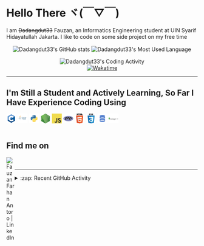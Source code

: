 # Hello There ヾ(￣▽￣)
I am ~~Dadangdut33~~ Fauzan, an Informatics Engineering student at UIN Syarif Hidayatullah Jakarta. I like to code on some side project on my
free time<br>

<p align="center">
    <img align="center" width="501px" src="https://github-readme-stats.vercel.app/api?username=Dadangdut33&show_icons=true&count_private=true" alt="Dadangdut33's GitHub stats">
    <img align="center" width="209px" src="https://github-readme-stats.vercel.app/api/top-langs/?username=Dadangdut33&langs_count=8" alt="Dadangdut33's Most Used Language">
</p>
<p align="center">
    <img align="center" src="https://github-readme-stats.vercel.app/api/wakatime?username=Dadangdut33" alt="Dadangdut33's Coding Activity"><br>
    <a href="https://wakatime.com/@2c62c33c-4952-4ba2-98b9-e2451599b83a"><img src="https://wakatime.com/badge/user/2c62c33c-4952-4ba2-98b9-e2451599b83a.svg" alt="Wakatime" /></a>
</p>    

---
## I'm Still a Student and Actively Learning, So Far I Have Experience Coding Using
<div align="left">
    <img align="center" alt="C" width="26px"
        src="https://raw.githubusercontent.com/github/explore/f3e22f0dca2be955676bc70d6214b95b13354ee8/topics/c/c.png" />
    <img align="center" alt="Java" width="26px"
        src="https://raw.githubusercontent.com/github/explore/80688e429a7d4ef2fca1e82350fe8e3517d3494d/topics/java/java.png" />
    <img align="center" alt="Python" width="26px"
        src="https://raw.githubusercontent.com/github/explore/80688e429a7d4ef2fca1e82350fe8e3517d3494d/topics/python/python.png" />
    <img align="center" alt="Node.js" width="26px"
        src="https://raw.githubusercontent.com/github/explore/80688e429a7d4ef2fca1e82350fe8e3517d3494d/topics/nodejs/nodejs.png" />
    <img align="center" alt="JavaScript" width="26px"
        src="https://raw.githubusercontent.com/github/explore/80688e429a7d4ef2fca1e82350fe8e3517d3494d/topics/javascript/javascript.png" />
    <img align="center" alt="PHP" width="26px"
        src="https://raw.githubusercontent.com/github/explore/ccc16358ac4530c6a69b1b80c7223cd2744dea83/topics/php/php.png" />
    <img align="center" alt="HTML5" width="26px"
        src="https://raw.githubusercontent.com/github/explore/80688e429a7d4ef2fca1e82350fe8e3517d3494d/topics/html/html.png" />
    <img align="center" alt="CSS3" width="26px"
        src="https://raw.githubusercontent.com/github/explore/80688e429a7d4ef2fca1e82350fe8e3517d3494d/topics/css/css.png" />
    <img align="center" alt="SQL" width="26px"
        src="https://raw.githubusercontent.com/github/explore/80688e429a7d4ef2fca1e82350fe8e3517d3494d/topics/sql/sql.png" />
    <img align="center" alt="MongoDB" width="26px"
        src="https://raw.githubusercontent.com/github/explore/80688e429a7d4ef2fca1e82350fe8e3517d3494d/topics/mongodb/mongodb.png" />
</div>

<br />

## Find me on

[<img align="left" alt="Fauzan Farhan Antoro | LinkedIn" width="22px"
    src="https://content.linkedin.com/content/dam/me/brand/en-us/brand-home/logos/In-Blue-Logo.png.original.png" />](https://www.linkedin.com/in/fauzan-farhan-antoro/)

<br />

---
<details>
    <summary>:zap: Recent GitHub Activity</summary>
<!--START_SECTION:activity-->
1. ❗️ Closed issue [#9](https://github.com/Dadangdut33/Screen-Translate/issues/9) in [Dadangdut33/Screen-Translate](https://github.com/Dadangdut33/Screen-Translate)
<!--END_SECTION:activity-->
</details>
